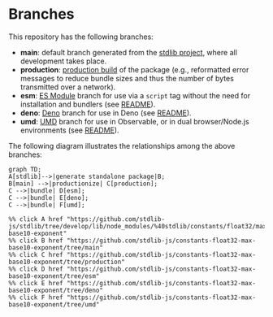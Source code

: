 <!--

@license Apache-2.0

Copyright (c) 2022 The Stdlib Authors.

Licensed under the Apache License, Version 2.0 (the "License");
you may not use this file except in compliance with the License.
You may obtain a copy of the License at

    http://www.apache.org/licenses/LICENSE-2.0

Unless required by applicable law or agreed to in writing, software
distributed under the License is distributed on an "AS IS" BASIS,
WITHOUT WARRANTIES OR CONDITIONS OF ANY KIND, either express or implied.
See the License for the specific language governing permissions and
limitations under the License.

-->

# Branches

This repository has the following branches:

-   **main**: default branch generated from the [stdlib project][stdlib-url], where all development takes place.
-   **production**: [production build][production-url] of the package (e.g., reformatted error messages to reduce bundle sizes and thus the number of bytes transmitted over a network).
-   **esm**: [ES Module][esm-url] branch for use via a `script` tag without the need for installation and bundlers (see [README][esm-readme]).
-   **deno**: [Deno][deno-url] branch for use in Deno (see [README][deno-readme]).
-   **umd**: [UMD][umd-url] branch for use in Observable, or in dual browser/Node.js environments (see [README][umd-readme]).

The following diagram illustrates the relationships among the above branches:

```mermaid
graph TD;
A[stdlib]-->|generate standalone package|B;
B[main] -->|productionize| C[production];
C -->|bundle| D[esm];
C -->|bundle| E[deno];
C -->|bundle| F[umd];

%% click A href "https://github.com/stdlib-js/stdlib/tree/develop/lib/node_modules/%40stdlib/constants/float32/max-base10-exponent"
%% click B href "https://github.com/stdlib-js/constants-float32-max-base10-exponent/tree/main"
%% click C href "https://github.com/stdlib-js/constants-float32-max-base10-exponent/tree/production"
%% click D href "https://github.com/stdlib-js/constants-float32-max-base10-exponent/tree/esm"
%% click E href "https://github.com/stdlib-js/constants-float32-max-base10-exponent/tree/deno"
%% click F href "https://github.com/stdlib-js/constants-float32-max-base10-exponent/tree/umd"
```

[stdlib-url]: https://github.com/stdlib-js/stdlib/tree/develop/lib/node_modules/%40stdlib/constants/float32/max-base10-exponent
[production-url]: https://github.com/stdlib-js/constants-float32-max-base10-exponent/tree/production
[deno-url]: https://github.com/stdlib-js/constants-float32-max-base10-exponent/tree/deno
[deno-readme]: https://github.com/stdlib-js/constants-float32-max-base10-exponent/blob/deno/README.md
[umd-url]: https://github.com/stdlib-js/constants-float32-max-base10-exponent/tree/umd
[umd-readme]: https://github.com/stdlib-js/constants-float32-max-base10-exponent/blob/umd/README.md
[esm-url]: https://github.com/stdlib-js/constants-float32-max-base10-exponent/tree/esm
[esm-readme]: https://github.com/stdlib-js/constants-float32-max-base10-exponent/blob/esm/README.md